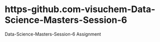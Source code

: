 # https-github.com-visuchem-Data-Science-Masters-Session-6
Data-Science-Masters-Session-6 Assignment
